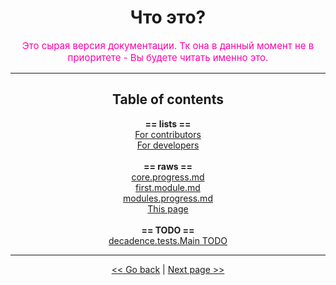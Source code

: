 <h1 align="center">Что это?</h1>

<p align="center" style="font-size: 15px; color: #FF00AA">
    Это сырая версия документации. Тк она в данный момент не в приоритете - Вы будете читать именно это.
</p>

---

<h2 align="center">Table of contents</h2>

<p align="center">
	<b>== lists ==</b>
	<br>
	<a href="../lists/For_Contributors/main_contributors.md">For contributors</a>
	<br>
	<a href="../lists/For_Developers/main_developers.md">For developers</a>
	<br>
	<br>
	<b>== raws ==</b>
	<br>
	<a href="core.progress.md">core.progress.md</a>
	<br>
	<a href="first.module.md">first.module.md</a>
	<br>
	<a href="modules.progress.md">modules.progress.md</a>
	<br>
	<a href="WhatIsIt.md">This page</a>
	<br>
	<br>
	<b>== TODO ==</b>
	<br>
	<a href="../TODO/main_todo.md">decadence.tests.Main TODO</a>
	<br>
</p>

---

<p align="center">
<a href="../../../README.md"> << Go back</a>
|
<a href="core.progress.md"> Next page >> </a>
</p>

